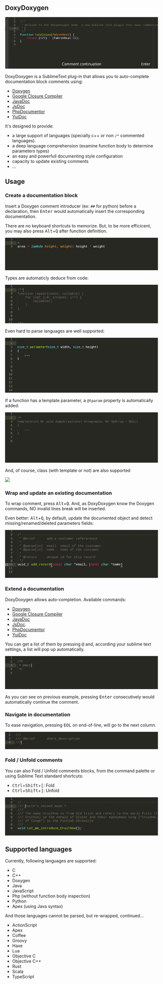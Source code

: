 ## DoxyDoxygen

![](https://raw.githubusercontent.com/20Tauri/DoxyDoxygen/master/images/demo.gif)

DoxyDoxygen is a SublimeText plug-in that allows you to auto-complete documentation block comments using:
   - [Doxygen](http://www.stack.nl/~dimitri/doxygen/)
   - [Google Closure Compiler](https://developers.google.com/closure/compiler/)
   - [JavaDoc](http://docs.oracle.com/javase/7/docs/technotes/tools/windows/javadoc.html)
   - [JsDoc](http://usejsdoc.org)
   - [PhpDocumentor](http://www.phpdoc.org/docs/latest/index.html)
   - [YuiDoc](http://yui.github.io/yuidoc)

It's designed to provide:
   - a large support of languages (specially c++ or non `/*` commented languages).
   - a deep language comprehension (examine function body to determine parameters types)
   - an easy and powerfull documenting style configuration
   - capacity to update existing comments
   - ...

## Usage

### Create a documentation block

Insert a Doxygen comment introducer (ex: `##` for python) before a declaration, then <kbd>Enter</kbd> would automatically insert the corresponding documentation.

There are no keyboard shortcuts to memorize. But, to be more efficicent, you may also press <kbd>Alt</kbd>+<kbd>Q</kbd> after function definition.

![](https://raw.githubusercontent.com/20Tauri/DoxyDoxygen/master/images/python.gif)

Types are automaticly deduce from code:

![](https://raw.githubusercontent.com/20Tauri/DoxyDoxygen/master/images/javascript.gif)

Even hard to parse languages are well supported:

![](https://raw.githubusercontent.com/20Tauri/DoxyDoxygen/master/images/function.gif)

If a function has a template parameter, a `@tparam` property is automatically added:

![](https://raw.githubusercontent.com/20Tauri/DoxyDoxygen/master/images/template.gif)

And, of course, class (with template or not) are also supported

![](https://raw.githubusercontent.com/20Tauri/DoxyDoxygen/master/images/templateclass.gif)

### Wrap and update an existing documentation

To wrap comment, press <kbd>Alt</kbd>+<kbd>Q</kbd>.
And, as DoxyDoxygen know the Doxygen commands, NO invalid lines break will be inserted.

Even better: <kbd>Alt</kbd>+<kbd>Q</kbd>, by default, update the documented object and detect missing/renamed/deleted parameters fields:

![](https://raw.githubusercontent.com/20Tauri/DoxyDoxygen/master/images/reformat_advanced.gif)

### Extend a documentation

DoxyDoxygen allows auto-completion. Available commands:
   - [Doxygen](http://www.stack.nl/~dimitri/doxygen/manual/commands.html).
   - [Google Closure Compiler](https://developers.google.com/closure/compiler/docs/js-for-compiler?csw=1)
   - [JavaDoc](http://docs.oracle.com/javase/7/docs/technotes/tools/windows/javadoc.html)
   - [JsDoc](http://usejsdoc.org/).
   - [PhpDocumentor](http://www.phpdoc.org/docs/latest/index.html)
   - [YuiDoc](http://yui.github.io/yuidoc)

You can get a list of them by pressing <kbd>@</kbd> and, according your sublime text settings, a list will pop up automatically.

![](https://raw.githubusercontent.com/20Tauri/DoxyDoxygen/master/images/dox.gif)

As you can see on previous example, pressing <kbd>Enter</kbd> consecutively would automatically continue the comment.

### Navigate in documentation

To ease navigation, pressing <kbd>EOL</kbd> on end-of-line, will go to the next column.

![](https://raw.githubusercontent.com/20Tauri/DoxyDoxygen/master/images/eol.gif)

### Fold / Unfold comments

You can also Fold / Unfold comments blocks, from the command palette or using Sublime Text standard shortcuts:
   - <kbd>Ctrl</kbd>+<kbd>Shift</kbd>+<kbd>[</kbd>: Fold
   - <kbd>Ctrl</kbd>+<kbd>Shift</kbd>+<kbd>]</kbd>: Unfold

![](https://raw.githubusercontent.com/20Tauri/DoxyDoxygen/master/images/fold.gif)

## Supported languages

Currently, following languages are supported:
   - C
   - C++
   - Doxygen
   - Java
   - JavaScript
   - Php (without function body inspection)
   - Python
   - Apex (using Java syntax)
   
And those languages cannot be parsed, but re-wrapped, continued...
   - ActionScript
   - Apex
   - Coffee
   - Groovy
   - Haxe
   - Lua
   - Objective C
   - Objective C++
   - Rust
   - Scala
   - TypeScript
